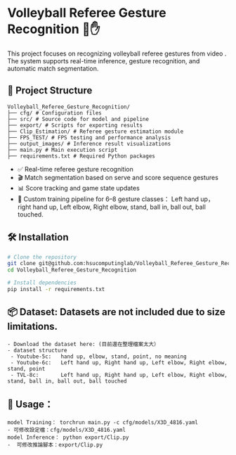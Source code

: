 # Volleyball Referee Gesture Recognition 🏐✋
This project focuses on recognizing volleyball referee gestures from video . The system supports real-time inference, gesture recognition, and automatic match segmentation.


## 📁 Project Structure
```
Volleyball_Referee_Gesture_Recognition/
├── cfg/ # Configuration files
├── src/ # Source code for model and pipeline
├── export/ # Scripts for exporting results
├── Clip_Estimation/ # Referee gesture estimation module
├── FPS_TEST/ # FPS testing and performance analysis
├── output_images/ # Inference result visualizations
├── main.py # Main execution script
├── requirements.txt # Required Python packages
```

- ✅ Real-time referee gesture recognition
- 🎬 Match segmentation based on serve and score sequence gestures
- 📊 Score tracking and game state updates
- 🧠 Custom training pipeline for 6–8 gesture classes： Left hand up， right hand up, Left elbow, Right elbow, stand, ball in, ball out, ball touched.

## 🛠️ Installation
```bash
# Clone the repository
git clone git@github.com:hsucomputinglab/Volleyball_Referee_Gesture_Recognition.git
cd Volleyball_Referee_Gesture_Recognition

# Install dependencies
pip install -r requirements.txt
```

##  📦 Dataset: Datasets are not included due to size limitations.
```
- Download the dataset here: (目前還在整理檔案太大）
- dataset structure
 - Youtube-5c:   hand up, elbow, stand, point, no meaning
 - Youtube-6c:   Left hand up, Right hand up, Left elbow, Right elbow, stand, point
 - TVL-8c:       Left hand up, Right hand up, Left elbow, Right elbow, stand, ball in, ball out, ball touched
```

## 📓 Usage：
```
model Training： torchrun main.py -c cfg/models/X3D_4816.yaml 
- 可修改設定檔：cfg/models/X3D_4816.yaml
model Inference： python export/Clip.py 
-  可修改推論腳本：export/Clip.py
```





